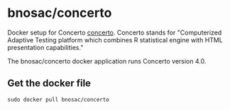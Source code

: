 # bnosac/concerto #

Docker setup for Concerto [concerto](https://code.google.com/p/concerto-platform/). 
Concerto stands for "Computerized Adaptive Testing platform which combines R statistical engine with HTML presentation capabilities."

The bnosac/concerto docker application runs Concerto version 4.0.

Get the docker file
------------------------------

    sudo docker pull bnosac/concerto

